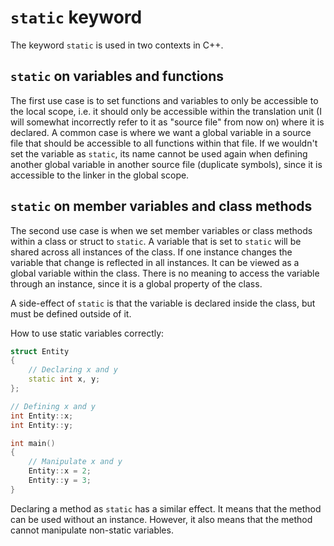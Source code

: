 # `static` keyword

The keyword `static` is used in two contexts in C++.

## `static` on variables and functions

The first use case is to set functions and variables to only be accessible to the local scope, i.e. it should only be accessible within the translation unit (I will somewhat incorrectly refer to it as "source file" from now on) where it is declared. A common case is where we want a global variable in a source file that should be accessible to all functions within that file. If we wouldn't set the variable as `static`, its name cannot be used again when defining another global variable in another source file (duplicate symbols), since it is accessible to the linker in the global scope.

## `static` on member variables and class methods

The second use case is when we set member variables or class methods within a class or struct to `static`. A variable that is set to `static` will be shared across all instances of the class. If one instance changes the variable that change is reflected in all instances. It can be viewed as a global variable within the class. There is no meaning to access the variable through an instance, since it is a global property of the class.

A side-effect of `static` is that the variable is declared inside the class, but must be defined outside of it.

How to use static variables correctly:

```cpp
struct Entity
{
    // Declaring x and y
    static int x, y;
};

// Defining x and y
int Entity::x;
int Entity::y;

int main()
{
    // Manipulate x and y
    Entity::x = 2;
    Entity::y = 3;
}
```

Declaring a method as `static` has a similar effect. It means that the method can be used without an instance. However, it also means that the method cannot manipulate non-static variables.
